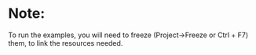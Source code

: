 Note:
====
To run the examples, you will need to freeze (Project->Freeze or Ctrl + F7) them, to link the resources needed.